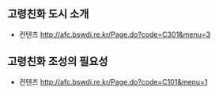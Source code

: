 ## 고령친화 도시 소개
* 컨텐츠 http://afc.bswdi.re.kr/Page.do?code=C301&menu=3
## 고령친화 조성의 필요성
* 컨텐츠 http://afc.bswdi.re.kr/Page.do?code=C101&menu=1
